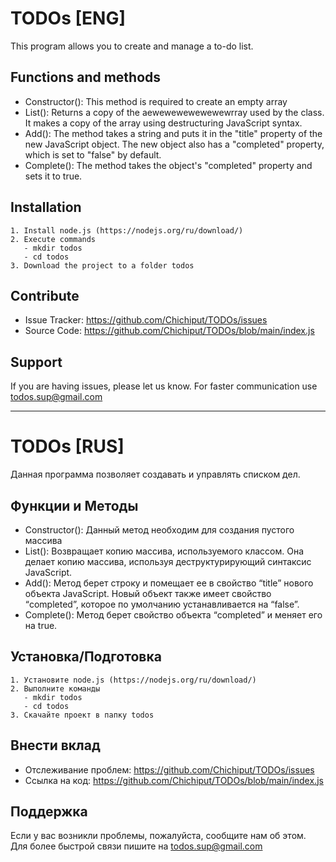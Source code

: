 TODOs [ENG]
========

This program allows you to create and manage a to-do list.

Functions and methods
--------
- Constructor(): This method is required to create an empty array
- List(): Returns a copy of the aewewewewewewewrray used by the class. It makes a copy of the array using destructuring JavaScript syntax.
- Add(): The method takes a string and puts it in the "title" property of the new JavaScript object. The new object also has a "completed" property, which is set to "false" by default.
- Complete(): The method takes the object's "completed" property and sets it to true.

Installation
------------

    1. Install node.js (https://nodejs.org/ru/download/)
    2. Execute commands
       - mkdir todos
       - cd todos
    3. Download the project to a folder todos

Contribute
----------

- Issue Tracker: https://github.com/Chichiput/TODOs/issues
- Source Code: https://github.com/Chichiput/TODOs/blob/main/index.js

Support
----------
If you are having issues, please let us know.
For faster communication use todos.sup@gmail.com
____________________________________________
TODOs [RUS]
========

Данная программа позволяет создавать и управлять списком дел.

Функции и Методы
--------
- Constructor(): Данный метод необходим для создания пустого массива
- List(): Возвращает копию массива, используемого классом. Она делает копию массива, используя деструктурирующий синтаксис JavaScript. 
- Add(): Метод берет строку и помещает ее в свойство “title” нового объекта JavaScript. Новый объект также имеет свойство “completed”, которое по умолчанию устанавливается на “false”.
- Complete(): Метод берет свойство объекта “completed” и меняет его на true.

Установка/Подготовка
------------

    1. Установите node.js (https://nodejs.org/ru/download/)
    2. Выполните команды
       - mkdir todos
       - cd todos
    3. Скачайте проект в папку todos

Внести вклад
----------

- Отслеживание проблем: https://github.com/Chichiput/TODOs/issues
- Ссылка на код: https://github.com/Chichiput/TODOs/blob/main/index.js

Поддержка
----------
Если у вас возникли проблемы, пожалуйста, сообщите нам об этом.
Для более быстрой связи пишите на todos.sup@gmail.com
